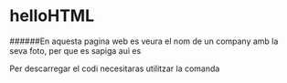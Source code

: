 # helloHTML
######En aquesta pagina web es veura el nom de un company amb la seva foto, per que es sapiga aui es




Per descarregar el codi necesitaras utilitzar la comanda
